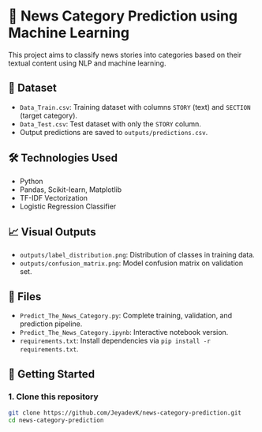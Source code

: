 # 📰 News Category Prediction using Machine Learning

This project aims to classify news stories into categories based on their textual content using NLP and machine learning.

## 📁 Dataset
- `Data_Train.csv`: Training dataset with columns `STORY` (text) and `SECTION` (target category).
- `Data_Test.csv`: Test dataset with only the `STORY` column.
- Output predictions are saved to `outputs/predictions.csv`.

## 🛠️ Technologies Used
- Python
- Pandas, Scikit-learn, Matplotlib
- TF-IDF Vectorization
- Logistic Regression Classifier

## 📈 Visual Outputs
- `outputs/label_distribution.png`: Distribution of classes in training data.
- `outputs/confusion_matrix.png`: Model confusion matrix on validation set.

## 📂 Files
- `Predict_The_News_Category.py`: Complete training, validation, and prediction pipeline.
- `Predict_The_News_Category.ipynb`: Interactive notebook version.
- `requirements.txt`: Install dependencies via `pip install -r requirements.txt`.

## 🚀 Getting Started

### 1. Clone this repository
```bash
git clone https://github.com/JeyadevK/news-category-prediction.git
cd news-category-prediction
